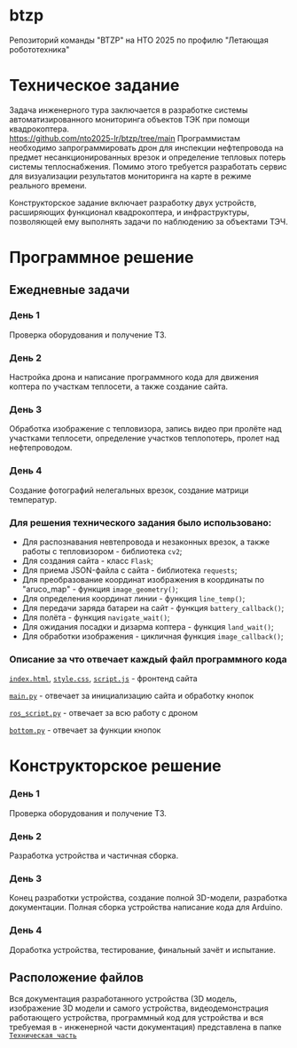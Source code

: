 # btzp
Репозиторий команды "BTZP" на НТО 2025 по профилю "Летающая робототехника"
# Техническое задание
Задача инженерного тура заключается в разработке системы автоматизированного мониторинга объектов ТЭК при помощи квадрокоптера.  
https://github.com/nto2025-lr/btzp/tree/main
Программистам необходимо запрограммировать дрон для инспекции нефтепровода на предмет несанкционированных врезок и определение тепловых потерь системы теплоснабжения. Помимо этого требуется разработать сервис для визуализации результатов мониторинга на карте в режиме реального времени.

Конструкторское задание включает разработку двух устройств, расширяющих функционал квадрокоптера, и инфраструктуры, позволяющей ему выполнять задачи по наблюдению за объектами ТЭЧ.
# Программное решение 
## Ежедневные задачи
### День 1
Проверка оборудования и получение ТЗ.
### День 2
Настройка дрона и написание программного кода для движения коптера по участкам теплосети, а также создание сайта.
### День 3
Обработка изображение с тепловизора, запись видео при пролёте над участками теплосети, определение участков теплопотерь, пролет над нефтепроводом.
### День 4
Создание фотографий нелегальных врезок, создание матрици температур.
### Для решения технического задания было использовано:
- Для распознавания невтепровода и незаконных врезок, а также работы с тепловизором  - библиотека `cv2`;
- Для создания сайта - класс `Flask`;
- Для приема JSON-файла с сайта - библиотека `requests`;
- Для преобразование координат изображения в координаты по "aruco_map" - функция `image_geometry()`;
- Для определения координат линии - функция `line_temp()`;
- Для передачи заряда батареи на сайт - функция `battery_callback()`;
- Для полёта - функция `navigate_wait()`;
- Для ожидания посадки и дизарма коптера - функция `land_wait()`;
- Для обработки изображения - цикличная функция `image_callback()`;
### Описание за что отвечает каждый файл программного кода
[`index.html`](https://github.com/nto2025-lr/btzp/blob/main/static/index.html), [`style.css`](https://github.com/nto2025-lr/btzp/blob/main/static/style.css), [`script.js`](https://github.com/nto2025-lr/btzp/blob/main/static/script.js) - фронтенд сайта

[`main.py`](https://github.com/nto2025-lr/btzp/blob/main/main.py) - отвечает за инициализацию сайта и обработку кнопок

[`ros_script.py`](https://github.com/nto2025-lr/btzp/blob/main/ros_script.py) - отвечает за всю работу с дроном

[`bottom.py`](https://github.com/nto2025-lr/btzp/blob/main/bottom.py) - отвечает за функции кнопок

# Конструкторское решение
### День 1
Проверка оборудования и получение ТЗ.
### День 2
Разработка устройства и частичная сборка.
### День 3
Конец разработки устройства, создание полной 3D-модели, разработка документации. Полная сборка устройства написание кода для Arduino.
### День 4
Доработка устройства, тестирование, финальный зачёт и испытание.

## Расположение файлов
Вся документация разработанного устройства (3D модель, изображение 3D модели и самого устройства, видеодемонстрация работающего устройства, программный код для устройства и вся требуемая в - инженерной части документация) представлена в папке [`Техническая часть`](https://github.com/nto2025-lr/btzp/tree/main/%D0%A2%D0%B5%D1%85%D0%BD%D0%B8%D1%87%D0%B5%D1%81%D0%BA%D0%B0%D1%8F%20%D1%87%D0%B0%D1%81%D1%82%D1%8C)
